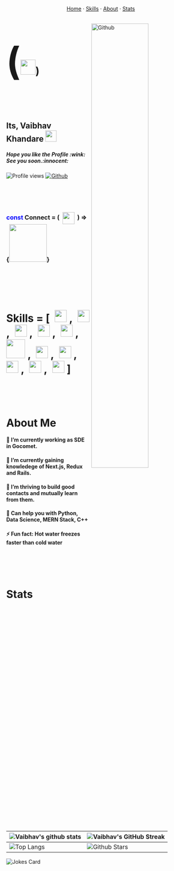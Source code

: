 <p align="center">
    <a href="#Home">Home</a>
    ·
    <a href="#Skills">Skills</a>
    ·
    <a href="#About">About</a>
 ·
    <a href="#Stats">Stats</a>
  </p>

<br id="Home"/>
<img width="55%" align="right" alt="Github" src="https://user-images.githubusercontent.com/56597655/167241072-155428db-d1f7-4424-96e0-2ac3396f1b4b.png" />

<h1 > <span style="font-size:100px"><Hey Devs/ >(</span><img src = "https://raw.githubusercontent.com/MartinHeinz/MartinHeinz/master/wave.gif" width = 40px>)</h1>

<br/>
<br/>
<br/>
 
 
 
 <h2> Its, Vaibhav Khandare <img src = "https://user-images.githubusercontent.com/56597655/167245731-9e66b0c6-48e0-469c-99d7-e9e00551b44f.png" width = 30px>

 </h2> 
 <h5>Hope you like the Profile :wink: See you soon.:innocent:
</h5>
 <p align= 'center'>
  
![Profile views](https://visitor-badge.glitch.me/badge?page_id=VaibhavKhandare&left_color=lightseagreen&right_color=teal)
[![Github](https://img.shields.io/github/followers/VaibhavKhandare?label=Followers&color=navy&labelColor=dodgerblue)](https://github.com/VaibhavKhandare)
</p>
<br/>
<br/>
<br/>

<h3> <span style="color:blue">const</span> Connect = (&nbsp; <a href = 'https://www.linkedin.com/in/vaibhav-khandare-117513196'> <img width = '32px' align= 'center' src="https://raw.githubusercontent.com/rahulbanerjee26/githubAboutMeGenerator/main/icons/linked-in-alt.svg"/></a>
&nbsp;) => {<img src='https://raw.githubusercontent.com/ShahriarShafin/ShahriarShafin/main/Assets/handshake.gif' width="100px">}</h3>
 
<br/>
<br/>
<br/>
<br id="Skills"/>

  <h1 > <span>Skills </span> = [&nbsp;
<a> <img width ='32px' src ='https://raw.githubusercontent.com/rahulbanerjee26/githubAboutMeGenerator/main/icons/python.svg'> </a>,&nbsp;
<a > <img width ='32px' src ='https://raw.githubusercontent.com/rahulbanerjee26/githubAboutMeGenerator/main/icons/reactjs.svg'> </a>,&nbsp;
<a > <img width ='32px' src ='https://raw.githubusercontent.com/rahulbanerjee26/githubAboutMeGenerator/main/icons/javascript.svg'> </a>,&nbsp;
<a  > <img width ='32px' src ='https://raw.githubusercontent.com/rahulbanerjee26/githubAboutMeGenerator/main/icons/scikit.svg'> </a>,&nbsp;
<a  > <img width ='32px' src ='https://raw.githubusercontent.com/rahulbanerjee26/githubAboutMeGenerator/main/icons/c.svg'> </a>,&nbsp;
<a  > <img width ='50px' src ='https://cdn.freebiesupply.com/logos/thumbs/2x/nodejs-1-logo.png'> </a>,&nbsp;
<a  > <img width ='32px' src ='https://img.icons8.com/color/480/tensorflow.png'> </a>,&nbsp;
<a  > <img width ='32px' src ='https://upload.wikimedia.org/wikipedia/commons/8/87/Sql_data_base_with_logo.png'> </a>,&nbsp;
<a  > <img width ='32px' src ='https://raw.githubusercontent.com/rahulbanerjee26/githubAboutMeGenerator/main/icons/cpp.svg'> </a>,&nbsp;
<a  > <img width ='32px' src ='https://raw.githubusercontent.com/rahulbanerjee26/githubAboutMeGenerator/main/icons/css.svg'> </a>,&nbsp;
<a  > <img width ='32px' src ='https://raw.githubusercontent.com/rahulbanerjee26/githubAboutMeGenerator/main/icons/html.svg'> </a>
]
</h1>
 <br/>
 <br/>
<br id="About"/>

<h1 > About Me <h4>
🔭 I’m currently working as SDE in Gocomet. </h4><h4>
🌱 I’m currently gaining knowledege of Next.js, Redux and Rails. </h4><h4>
👯 I’m thriving to build good contacts and mutually learn from them. </h4><h4>
💬 Can help you with Python, Data Science, MERN Stack, C++ </h4><h4>
⚡ Fun fact: Hot water freezes faster than cold water
 </h4> <h1>

<br id="Stats"/>

 <h1 > Stats </h1>

<!-- [![Vaibhav's GitHub Activity Graph](https://activity-graph.herokuapp.com/graph?username=VaibhavKhandare&theme=dracula)](https://github.com/VaibhavKhandare) -->

| ![Vaibhav's github stats](https://github-readme-stats.vercel.app/api?username=VaibhavKhandare&show_icons=true&theme=vue) | ![Vaibhav's GitHub Streak](https://github-readme-streak-stats.herokuapp.com/?user=VaibhavKhandare&theme=buefy) |
| --- | --- |
| ![Top Langs](https://github-readme-stats.vercel.app/api/top-langs/?username=VaibhavKhandare&theme=vue) | ![Github Stars](https://github-readme-stats.vercel.app/api?username=VaibhavKhandare&show_icons=true&locale=en&count_private=true&hide_rank=true&custom_title=My%20GitHub%20Stats&disable_animations=true&theme=buefy) |

![Jokes Card](https://readme-jokes.vercel.app/api?theme=graywhite)


<br>
